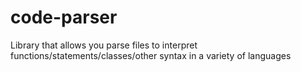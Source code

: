 # code-parser
Library that allows you parse files to interpret functions/statements/classes/other syntax in a variety of languages
